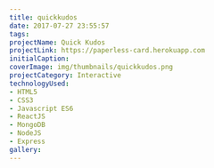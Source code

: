 ```yaml
---
title: quickkudos
date: 2017-07-27 23:55:57
tags:
projectName: Quick Kudos
projectLink: https://paperless-card.herokuapp.com
initialCaption:
coverImage: img/thumbnails/quickkudos.png
projectCategory: Interactive
technologyUsed:
- HTML5
- CSS3
- Javascript ES6
- ReactJS
- MongoDB
- NodeJS
- Express
gallery:
---
```


